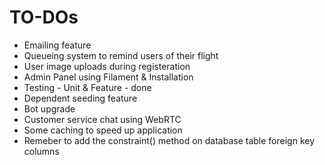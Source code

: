 # TO-DOs

* Emailing feature
* Queueing system to remind users of their flight 
* User image uploads during registeration
* Admin Panel using Filament & Installation
* Testing - Unit & Feature    - done
* Dependent seeding feature
* Bot upgrade
* Customer service chat using WebRTC
* Some caching to speed up application
* Remeber to add the constraint() method on database table foreign key columns